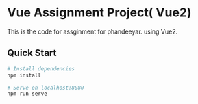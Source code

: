 # Vue Assignment Project( Vue2)

This is the code for assginment for phandeeyar. using Vue2.

## Quick Start

```bash
# Install dependencies
npm install

# Serve on localhost:8080
npm run serve
